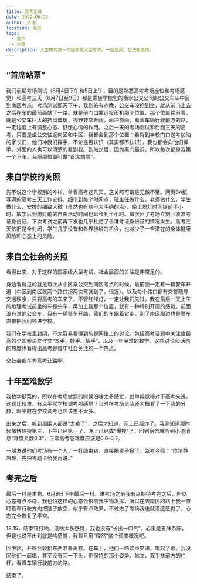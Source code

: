```yaml
---
title: 高考三日
date: 2022-06-22
author: 纾浚
location: 保定
tags: 
  - 高中
  - 大事
description: 人生中的第一次国家级大型考试。一些见闻、想法和感悟。
---
```


## “首席站票”

我们前期考场测试（6月4日下午和5日上午，目的是熟悉高考考场座位和考场感觉）和高考三天（6月7日至9日）都是乘坐学校包的衡水公交公司的公交车从中区到南区考点。考场测试那天下午，我到的有点晚，公交车没抢到坐，就从前门上去之后在车的最前面站了一路。就是前门口靠近投币机那个位置。那个位置往前看，就是公交车巨大的挡风玻璃，视野非常开阔。面冲前面，看着车辆行驶前方的路，一定程度上有调整心态、舒缓心情的作用。之后一天的考场测试和后面三天的高考，只要是坐公交往返南区和中区，我都会到那个位置：看得到学校门口送考加油的家长们，他们冲我们挥手，不论是否认识（其实都不认识），我也都会向他们挥手。外面的人也可以清楚的看到我。到站之后，因为离门最近，所以每次都是我第一个下车。我把那位置叫做“首席站票”。

## 来自学校的关照

先不说这个学校别的咋样，单看高考这几天，这关照可谓是无微不至。两页B4纸写满的高考三天工作安排，细化到每个时间点，班主任做什么，老师做什么，学生做什么，安排的细致入微（虽然也有些不太明确的点）。晚上熄灯时间提前半小时，放学后到熄灯前的自由活动时间也延长到半小时。每次出了考场立刻回收准考证身份证，下次考试之前再下发也几乎杜绝了丢准考证身份证的情况发生。高考三天依旧是全封闭，学生几乎没有和外界接触的机会，也减少了一些潜在的身体健康风险和心态上的风险。

## 来自全社会的关照

看得出来，对于这样的国家级大型考试，社会层面的关注是非常足的。

身边看得见的就是每次从中区乘公交到南区考点的时候，最前面一定有一辆警车开道（中区到南区就两个路口拐两次弯就到了，很近）。以及每个路口都有交警疏导交通秩序，只要高考的车来了，不管红绿灯，一定让我们先过。我在最后一天上午的地理考试前坐的车是头车，再加上我那个位置，就有一种特别开阔的感觉。前面没有其他公交车，只有一辆警车开路，我们的车跟着它走。到了南区那边也是警车直接把我们领进学校。

我们在学校里封闭，不太容易看得到的是网络上的讨论。包括高考话题中关注度最高的全国卷语文作文“本手、妙手、俗手”，以及十年至难的数学。这些讨论和话题的热度也看得出高考是每年社会关注的一个热点。

全社会都在为高考让路啊。

## 十年至难数学

我数学挺菜的，所以在考场做题的时候没啥太多感觉，就单纯觉得对于高考来说，这题比较难。有点平常学校调考那感觉？当时在考场里我还大概看了一下我的分数，跟平时在学校调考也应该差不太多。

出来之后，听到周围人都说“太难了”，之后才知道，网上已经炸了。我刚知道那时候微博热搜第三，下午已经第一了，晚上已经成“爆搜”了。回到宿舍就听到小道消息“难度系数0.3”，正常高考卷难度应该是0.6-0.7。

一朋友说他们考场有一个人，一打结束铃，直接把桌子掀了。监考老师：“你冷静冷静，先把答题卡给我再说。”

## 考完之后

最后一科是生物。6月9日下午最后一科。进考场之前我有点期待考完之后，所以心态有点不稳，我也怕这样的心态会影响我生物发挥，所以在去南区的路上我一直盯着车行驶方向把脑子放空，似乎有点效果。不过进了考场我也就没这感觉了，心态完全恢复了平常。

18:15，结束铃打响。没啥太多感觉，我也没有“长出一口气”。心里是五味杂陈，但是也说不出到底是啥感觉，我暂且用“释然”这个词来概况吧。

回中区，开班会收拾东西准备离校。在车上，他们一路欢声笑语，唱起了歌。我没同他们一起唱，甚至没有回一下头，仍保持的那个姿势，站立，双手扶前方的栏杆，看着车辆行驶前方的路。

结束了。
